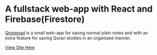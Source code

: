 # A fullstack web-app with React and Firebase(Firestore)

[Qnotepad]() is a small web-app for saving normal plain notes and with an extra feature for saving Quran studies in an organized manner.

[View Site Here]()

